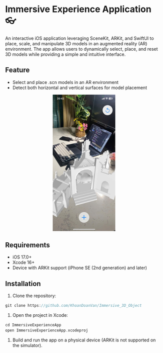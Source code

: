 # Immersive Experience Application 👓
 An interactive iOS application leveraging SceneKit, ARKit, and SwiftUI to place, scale, and manipulate 3D models in an augmented reality (AR) environment. The app allows users to dynamically select, place, and reset 3D models while providing a simple and intuitive interface.


 ## Feature
-  Select and place .scn models in an AR environment
-  Detect both horizontal and vertical surfaces for model placement

<p align="center">
  <img src="demo.jpg" alt="Description of Image" width="200">
</p>
  
 ## Requirements
 - iOS 17.0+
 - Xcode 16+
 - Device with ARKit support (iPhone SE (2nd generation) and later)

 ## Installation
 1. Clone the repository:
  ```c 
  git clone https://github.com/KhoanDoanVan/Immersive_3D_Object
```
1. Open the project in Xcode:
```c
cd ImmersiveExperienceApp
open ImmersiveExperienceApp.xcodeproj
```
1. Build and run the app on a physical device (ARKit is not supported on the simulator).